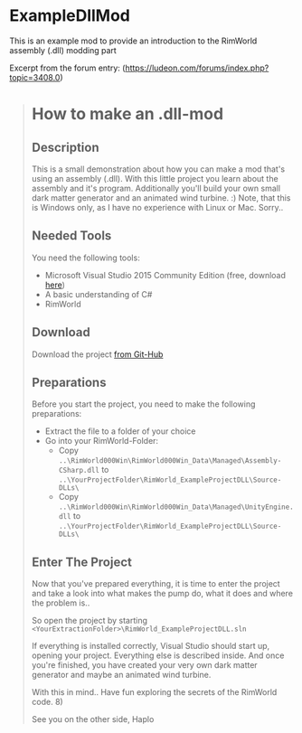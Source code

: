# ExampleDllMod
This is an example mod to provide an introduction to the RimWorld assembly (.dll) modding part

Excerpt from the forum entry:
(https://ludeon.com/forums/index.php?topic=3408.0)

> # How to make an .dll-mod
> 
> ## Description
> This is a small demonstration about how you can make a mod that's using an assembly (.dll).
> With this little project you learn about the assembly and it's program. Additionally you'll build your own small dark matter generator and an animated wind turbine. :)
> Note, that this is Windows only, as I have no experience with Linux or Mac. Sorry..
> 
> ## Needed Tools
> You need the following tools: 
> - Microsoft Visual Studio 2015 Community Edition (free, download [here](https://www.visualstudio.com/en-us/products/visual-studio-community-vs.aspx))
> - A basic understanding of C#
> - RimWorld
>
> ## Download
> Download the project [from Git-Hub](https://github.com/HaploX1/ExampleDllMod)
>
> ## Preparations
> Before you start the project, you need to make the following preparations:
> - Extract the file to a folder of your choice
> - Go into your RimWorld-Folder:
>     - Copy `..\RimWorld000Win\RimWorld000Win_Data\Managed\Assembly-CSharp.dll`
>       to `..\YourProjectFolder\RimWorld_ExampleProjectDLL\Source-DLLs\`
>     - Copy `..\RimWorld000Win\RimWorld000Win_Data\Managed\UnityEngine.dll`
>       to `..\YourProjectFolder\RimWorld_ExampleProjectDLL\Source-DLLs\`
>
> ## Enter The Project
> Now that you've prepared everything, it is time to enter the project and take a look into what makes the pump do, what it does and where the problem is..
>
> So open the project by starting `<YourExtractionFolder>\RimWorld_ExampleProjectDLL.sln`
>
> If everything is installed correctly, Visual Studio should start up, opening your project.
> Everything else is described inside. 
> And once you're finished, you have created your very own dark matter generator and maybe an animated wind turbine.
>
> With this in mind.. Have fun exploring the secrets of the RimWorld code.  8)
>
> See you on the other side,
> Haplo
